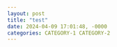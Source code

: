```yaml
---
layout: post
title: "test"
date: 2024-04-09 17:01:48, -0000
categories: CATEGORY-1 CATEGORY-2
---
```

